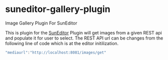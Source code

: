 # suneditor-gallery-plugin
Image Gallery Plugin For SunEditor

This is plugin for the [SunEditor](https://github.com/JiHong88/SunEditor)
Plugin will get images from a given REST api and populate it for user to select. The REST API url can be changes from the following line of code which is at the editor initilization.

```javascript
"mediaurl":"http://localhost:8081/images/get"
```
